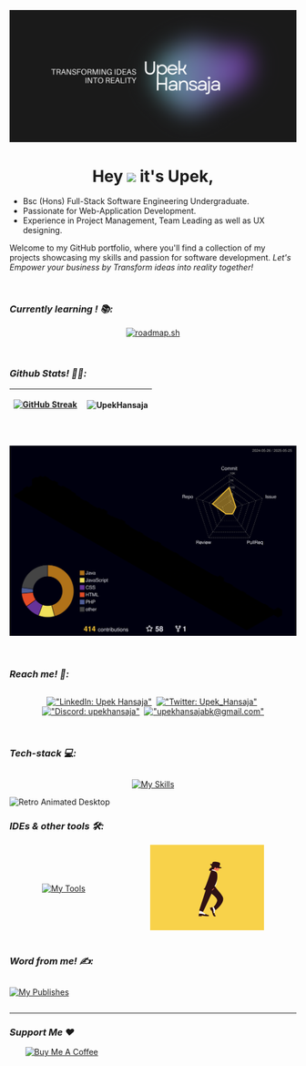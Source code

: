 ![Header](./res/Upek-Social%20Media-Banner.png)

<h1 align="center">Hey <img src="https://raw.githubusercontent.com/Tarikul-Islam-Anik/Animated-Fluent-Emojis/master/Emojis/Hand%20gestures/Waving%20Hand.png" height="37" style="border-bottom:none;"/> it's Upek,</h1>

- Bsc (Hons) Full-Stack Software Engineering Undergraduate.
- Passionate for Web-Application Development.
- Experience in Project Management, Team Leading as well as UX designing.

Welcome to my GitHub portfolio, where you'll find a collection of my projects showcasing my skills and passion for software development. _Let's Empower your business by Transform ideas into reality together!_

</br>

### _Currently learning ! 📚:_

<div align="center" style="width:'100%'; display: 'flex'; align-items: 'center'; justify-content: 'center';">

   [![roadmap.sh](https://roadmap.sh/card/wide/65c390fa0c54812283ad037e?variant=dark)](https://roadmap.sh)

</div>


</br>

### _Github Stats! 👨‍💻:_


| <a href="https://git.io/streak-stats"><img src="https://streak-stats.demolab.com?user=UpekHansaja&theme=tokyonight&hide_border=true" alt="GitHub Streak" /></a> | <p align="left">&nbsp;<img align="center" src="https://github-readme-stats.vercel.app/api?username=UpekHansaja&show_icons=true&theme=tokyonight&hide_border=true&locale=en" alt="UpekHansaja" /></p> |
| ------------------------------------------------------------------------------------------------------------------------------------ | ---------------------------------------------------------------------------------------------------------------------------------------------------------------------------------------------------- |

<br/>

![](./profile-3d-contrib/profile-night-rainbow.svg)

<br/>

### _Reach me! 💬:_


<div style="width:'100%'; display: flex; align-items: center; justify-content: center;">

<div align="center" style="width:'50%'; display: inline-block; align-items: center; justify-content: center;">

  &nbsp;[!["LinkedIn: Upek Hansaja"](https://skillicons.dev/icons?i=linkedin)](https://www.linkedin.com/in/upek-hansaja/) &nbsp;[!["Twitter: Upek_Hansaja"](https://skillicons.dev/icons?i=twitter)](https://x.com/Upek_Hansaja) &nbsp;[!["Discord: upekhansaja"](https://skillicons.dev/icons?i=discord)](https://discord.com/login?redirect_to=%2Fchannels%2F%40upekhansaja) &nbsp;[!["upekhansajabk@gmail.com"](https://skillicons.dev/icons?i=gmail)](mailto:upekhansajabk@gmail.com)

</div>

</div>

</br>

### _Tech-stack 💻:_

<div align="center" style="width:'100%'; display: flex; align-items: center; justify-content: center;">

[![My Skills](https://skillicons.dev/icons?i=html,css,sass,js,jquery,bootstrap,tailwind,react,vite,ts,nodejs,express,php,java,hibernate,mysql,mongodb,azure,gcp,firebase,regex,git,md,bash,npm,pnpm,yarn&perline=14)](#)

</div>

<div align="center" style="width:'50%'; display: inline-block; align-items: center; justify-content: center;">

<img src="./res/retro-desktop.gif" alt="Retro Animated Desktop"  width="215" />

</div>

</br>

### _IDEs & other tools 🛠️:_


<div style="display: flex; align-items: center; justify-content: space-around; width:'100%';">


<div align="center" style="width:'50%'; display: inline-block; align-items: center; justify-content: center;">

[![My Tools](https://skillicons.dev/icons?i=idea,vscode,androidstudio,arduino,github,postman,figma,notion)](#)

</div>

<div align="center" style="width:'50%'; display: inline-block; align-items: center; justify-content: center;">

<img src="./res/moonwalk.gif" alt="Retro Animated Desktop" width="200" />

</div>

</div>

</br>

### _Word from me! ✍️:_

<div align="center" style="width:'100%'; display: inline-block; align-items: center; justify-content: center;">

[![My Publishes](https://skillicons.dev/icons?i=devto)](https://dev.to/upek_hansaja)

</div>

</br>

<hr>

<p>


### _Support Me ❤️_

<!-- <img align="right" alt="Support" width="150" src="res/sup.gif"/> -->

&nbsp;&nbsp;&nbsp;&nbsp;&nbsp;&nbsp;&nbsp;<a href="https://www.buymeacoffee.com/UpekHansaja" target="_blank"><img src="https://cdn.buymeacoffee.com/buttons/v2/default-yellow.png" alt="Buy Me A Coffee" style="height: 50px" ></a>

</p>
